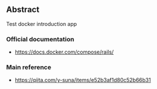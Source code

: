 ## Abstract
Test docker introduction app

### Official documentation
- https://docs.docker.com/compose/rails/

### Main reference 
- https://qiita.com/y-suna/items/e52b3af1d80c52b66b31
